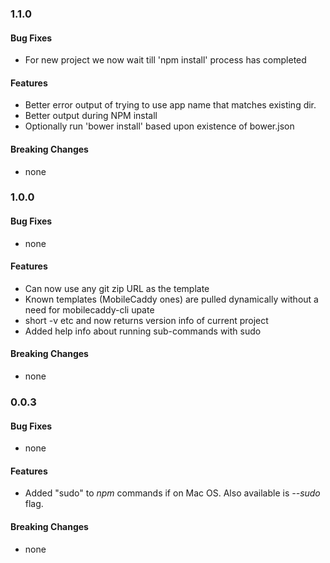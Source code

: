 ### 1.1.0


#### Bug Fixes

* For new project we now wait till 'npm install' process has completed

#### Features

* Better error output of trying to use app name that matches existing dir.
* Better output during NPM install
* Optionally run 'bower install' based upon existence of bower.json

#### Breaking Changes

* none


### 1.0.0


#### Bug Fixes

* none

#### Features

* Can now use any git zip URL as the template
* Known templates (MobileCaddy ones) are pulled dynamically without a need for mobilecaddy-cli upate
* short -v etc and now returns version info of current project
* Added help info about running sub-commands with sudo

#### Breaking Changes

* none


### 0.0.3


#### Bug Fixes

* none

#### Features

* Added "sudo" to *npm* commands if on Mac OS. Also available is *--sudo* flag.

#### Breaking Changes

* none

